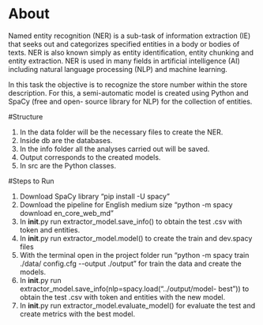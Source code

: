 # About
Named entity recognition (NER) is a sub-task of information extraction (IE) that seeks out and categorizes specified entities in a body or bodies of texts. NER is also known simply as entity identification, entity chunking and entity extraction. NER is used in many fields in artificial intelligence (AI) including natural language processing (NLP) and machine learning.

In this task the objective is to recognize the store number within the store description. For this, a semi-automatic model is created using Python and SpaCy (free and open- source library for NLP) for the collection of entities.


#Structure
1. In the data folder will be the necessary files to create the NER.
2. Inside db are the databases.
3. In the info folder all the analyses carried out will be saved.
4. Output corresponds to the created models.
5. In src are the Python classes.

#Steps to Run
1. Download SpaCy library “pip install -U spacy”
2. Download the pipeline for English medium size “python -m spacy download
en_core_web_md”
3. In __init__.py run extractor_model.save_info() to obtain the test .csv with token and
entities.
4. In __init__.py run extractor_model.model() to create the train and dev.spacy files
5. With the terminal open in the project folder run “python -m spacy train ./data/
config.cfg --output ./output” for train the data and create the models.
6. In __init__.py run extractor_model.save_info(nlp=spacy.load(“../output/model-
best”)) to obtain the test .csv with token and entities with the new model.
7. In __init__.py run extractor_model.evaluate_model() for evaluate the test and create
metrics with the best model.
